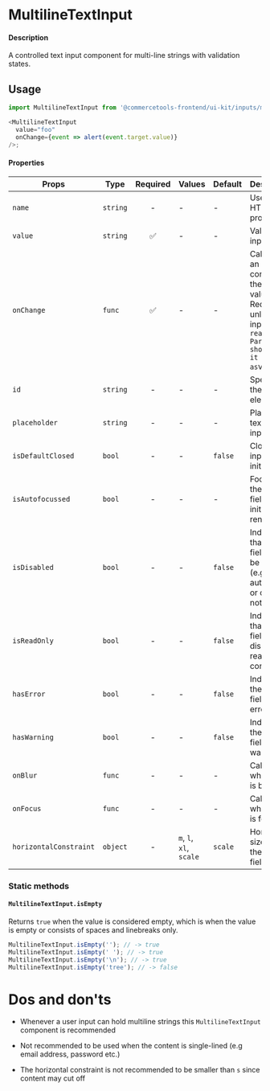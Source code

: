 # MultilineTextInput

#### Description

A controlled text input component for multi-line strings with validation
states.

## Usage

```js
import MultilineTextInput from '@commercetools-frontend/ui-kit/inputs/multiline-text-input';

<MultilineTextInput
  value="foo"
  onChange={event => alert(event.target.value)}
/>;
```

#### Properties

| Props                  | Type     | Required | Values                  | Default | Description                                                                                                               |
| ---------------------- | -------- | :------: | ----------------------- | ------- | ------------------------------------------------------------------------------------------------------------------------- |
| `name`                 | `string` |    -     | -                       | -       | Used as HTML `name` property                                                                                              |
| `value`                | `string` |    ✅    | -                       | -       | Value of the input                                                                                                        |
| `onChange`             | `func`   |    ✅    | -                       | -       | Called with an event containing the new value. Required, unless input is `read-only. Parent should pass it back as`value` |
| `id`                   | `string` |    -     | -                       | -       | Specifies the id of an element                                                                                            |
| `placeholder`          | `string` |    -     | -                       | -       | Placeholder text for the input                                                                                            |
| `isDefaultClosed`      | `bool`   |    -     | -                       | `false` | Closes input initially                                                                                                    |
| `isAutofocussed`       | `bool`   |    -     | -                       | -       | Focuses the input field on initial render                                                                                 |
| `isDisabled`           | `bool`   |    -     | -                       | `false` | Indicates that the field cannot be used (e.g not authorised, or changes not saved)                                        |
| `isReadOnly`           | `bool`   |    -     | -                       | `false` | Indicates that the field is displaying read-only content                                                                  |
| `hasError`             | `bool`   |    -     | -                       | `false` | Indicates the input field has an error                                                                                    |
| `hasWarning`           | `bool`   |    -     | -                       | `false` | Indicates the input field has a warning                                                                                   |
| `onBlur`               | `func`   |    -     | -                       | -       | Called when field is blurred                                                                                              |
| `onFocus`              | `func`   |    -     | -                       | -       | Called when field is focused                                                                                              |
| `horizontalConstraint` | `object` |    -     | `m`, `l`, `xl`, `scale` | `scale` | Horizontal size limit of the input fields.                                                                                |

### Static methods

#### `MultilineTextInput.isEmpty`

Returns `true` when the value is considered empty, which is when the value is empty or consists of spaces and linebreaks only.

```js
MultilineTextInput.isEmpty(''); // -> true
MultilineTextInput.isEmpty(' '); // -> true
MultilineTextInput.isEmpty('\n'); // -> true
MultilineTextInput.isEmpty('tree'); // -> false
```

# Dos and don'ts

- Whenever a user input can hold multiline strings this `MultilineTextInput` component is recommended

- Not recommended to be used when the content is single-lined (e.g email address, password etc.)

- The horizontal constraint is not recommended to be smaller than `s` since content may cut off
